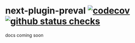 # next-plugin-preval [![codecov](https://codecov.io/gh/ricokahler/next-plugin-preval/branch/alpha/graph/badge.svg?token=ZMYB4EW4SH)](https://codecov.io/gh/ricokahler/next-plugin-preval) [![github status checks](https://badgen.net/github/checks/ricokahler/next-plugin-preval/alpha)](https://github.com/ricokahler/next-plugin-preval/actions) 

docs coming soon
